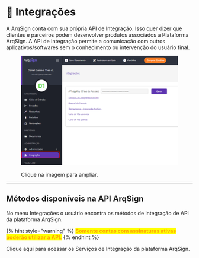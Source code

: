 # 🧩 Integrações

A ArqSign conta com sua própria API de Integração. Isso quer dizer que clientes e parceiros podem desenvolver produtos associados a Plataforma ArqSign. A API de Integração permite a comunicação com outros aplicativos/softwares sem o conhecimento ou intervenção do usuário final.

<figure><img src="../.gitbook/assets/integracoes1.png" alt=""><figcaption><p>Clique na imagem para ampliar.</p></figcaption></figure>

***

## Métodos disponíveis na API ArqSign

No menu Integrações o usuário encontra os métodos de integração de API da plataforma ArqSign.

{% hint style="warning" %}
<mark style="color:orange;">**Somente contas com assinaturas ativas poderão utilizar a API.**</mark>
{% endhint %}

Clique aqui para acessar os Serviços de Integração da plataforma ArqSign.
